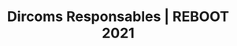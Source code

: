 ---
title: Dircoms Responsables | REBOOT 2021
image: dicoms-responsables.png
description: Rediffusion du live twitch du TALK sur les "Dircoms Responsable" en compagnie de Catherine Pouliquen @ Crédit Agricole Immobilier, Séverine Lèbre Badré @ CITEO, Julien Fere @ SNCF et Fanny Picard @ Meilleur demain.
subjects:
- numerique-responsable
types:
- conference-reboot
link: https://www.youtube.com/watch?v=Ye0MJFEjB90
---